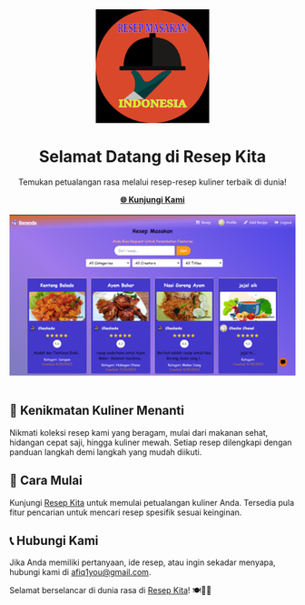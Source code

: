 <div align="center">
    <img src="src/assets/logo512.png" alt="Logo Resep Kita" width="200">
    <h1>Selamat Datang di Resep Kita</h1>
    <p>Temukan petualangan rasa melalui resep-resep kuliner terbaik di dunia!</p>
    <a href="https://cheskoweb.site"><strong>🌐 Kunjungi Kami</strong></a>
    <br>
    <br>
    <a href="https://cheskoweb.site">
        <img src="src/assets/resep1.png" alt="Tampilan Resep Kita" width="800">
    </a>
    <br>
    <br>
</div>

## 🍔 Kenikmatan Kuliner Menanti

Nikmati koleksi resep kami yang beragam, mulai dari makanan sehat, hidangan cepat saji, hingga kuliner mewah. Setiap resep dilengkapi dengan panduan langkah demi langkah yang mudah diikuti.

## 🍴 Cara Mulai

Kunjungi [Resep Kita](https://cheskoweb.site) untuk memulai petualangan kuliner Anda. Tersedia pula fitur pencarian untuk mencari resep spesifik sesuai keinginan.
## 📞 Hubungi Kami

Jika Anda memiliki pertanyaan, ide resep, atau ingin sekadar menyapa, hubungi kami di [afiq1you@gmail.com](mailto:afiq1you@gmail.com).

Selamat berselancar di dunia rasa di [Resep Kita](https://cheskoweb.site)! 🍽️👨‍🍳
